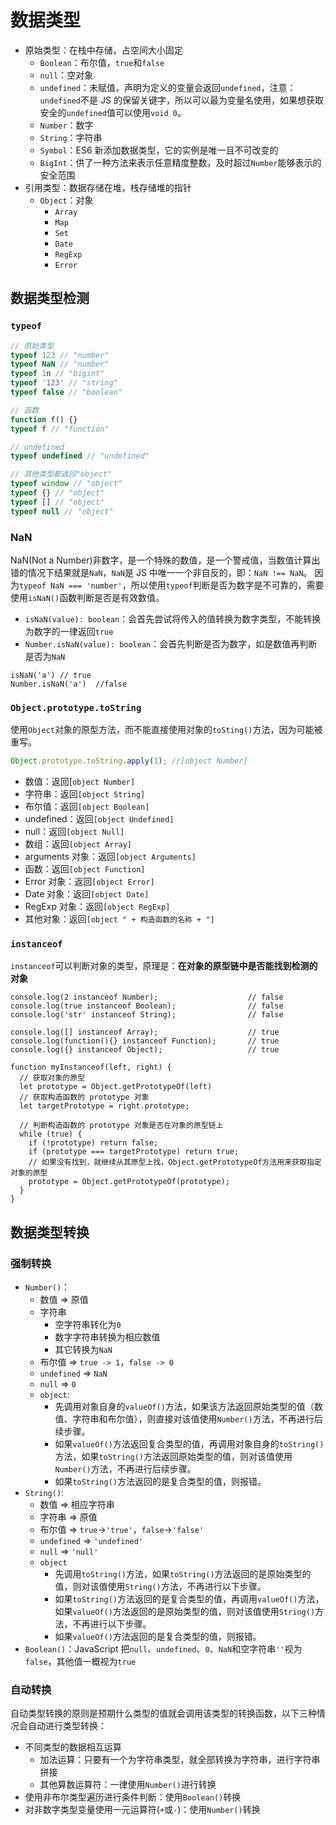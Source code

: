 # 数据类型

- 原始类型：在栈中存储，占空间大小固定
  - `Boolean`：布尔值，`true`和`false`
  - `null`：空对象
  - `undefined`：未赋值，声明为定义的变量会返回`undefined`，注意：`undefined`不是 JS 的保留关键字，所以可以最为变量名使用，如果想获取安全的`undefined`值可以使用`void 0`。
  - `Number`：数字
  - `String`：字符串
  - `Symbol`：ES6 新添加数据类型，它的实例是唯一且不可改变的
  - `BigInt`：供了一种方法来表示任意精度整数，及时超过`Number`能够表示的安全范围
- 引用类型：数据存储在堆，栈存储堆的指针
  - `Object`：对象
    - `Array`
    - `Map`
    - `Set`
    - `Date`
    - `RegExp`
    - `Error`

## 数据类型检测

### `typeof`

```JavaScript
// 原始类型
typeof 123 // "number"
typeof NaN // "number"
typeof 1n // "bigint"
typeof '123' // "string"
typeof false // "boolean"

// 函数
function f() {}
typeof f // "function"

// undefined
typeof undefined // "undefined"

// 其他类型都返回"object"
typeof window // "object"
typeof {} // "object"
typeof [] // "object"
typeof null // "object"
```

### NaN

NaN(Not a Number)非数字，是一个特殊的数值，是一个警戒值，当数值计算出错的情况下结果就是`NaN`，`NaN`是 JS 中唯一一个非自反的，即：`NaN !== NaN`。
因为`typeof NaN === 'number'`，所以使用`typeof`判断是否为数字是不可靠的，需要使用`isNaN()`函数判断是否是有效数值。

- `isNaN(value): boolean`：会首先尝试将传入的值转换为数字类型，不能转换为数字的一律返回`true`
- `Number.isNaN(value): boolean`：会首先判断是否为数字，如是数值再判断是否为`NaN`

```JS
isNaN('a') // true
Number.isNaN('a')  //false
```

### `Object.prototype.toString`

使用`Object`对象的原型方法，而不能直接使用对象的`toSting()`方法，因为可能被重写。

```JavaScript
Object.prototype.toString.apply(1); //[object Number]
```

- 数值：返回[`object Number]`
- 字符串：返回`[object String]`
- 布尔值：返回`[object Boolean]`
- undefined：返回`[object Undefined]`
- null：返回`[object Null]`
- 数组：返回`[object Array]`
- arguments 对象：返回`[object Arguments]`
- 函数：返回`[object Function]`
- Error 对象：返回`[object Error]`
- Date 对象：返回`[object Date]`
- RegExp 对象：返回`[object RegExp]`
- 其他对象：返回`[object " + 构造函数的名称 + "]`

### `instanceof`

`instanceof`可以判断对象的类型，原理是：**在对象的原型链中是否能找到检测的对象**

```JS
console.log(2 instanceof Number);                    // false
console.log(true instanceof Boolean);                // false
console.log('str' instanceof String);                // false

console.log([] instanceof Array);                    // true
console.log(function(){} instanceof Function);       // true
console.log({} instanceof Object);                   // true
```

```JS
function myInstanceof(left, right) {
  // 获取对象的原型
  let prototype = Object.getPrototypeOf(left)
  // 获取构造函数的 prototype 对象
  let targetPrototype = right.prototype;

  // 判断构造函数的 prototype 对象是否在对象的原型链上
  while (true) {
    if (!prototype) return false;
    if (prototype === targetPrototype) return true;
    // 如果没有找到，就继续从其原型上找，Object.getPrototypeOf方法用来获取指定对象的原型
    prototype = Object.getPrototypeOf(prototype);
  }
}
```

## 数据类型转换

### 强制转换

- `Number()`：
  - 数值 => 原值
  - 字符串
    - 空字符串转化为`0`
    - 数字字符串转换为相应数值
    - 其它转换为`NaN`
  - 布尔值 => `true -> 1`，`false -> 0`
  - `undefined` => `NaN`
  - `null` => `0`
  - `object`:
    - 先调用对象自身的`valueOf()`方法，如果该方法返回原始类型的值（数值、字符串和布尔值），则直接对该值使用`Number()`方法，不再进行后续步骤。
    - 如果`valueOf()`方法返回复合类型的值，再调用对象自身的`toString()`方法，如果`toString()`方法返回原始类型的值，则对该值使用`Number()`方法，不再进行后续步骤。
    - 如果`toString()`方法返回的是复合类型的值，则报错。
- `String()`:
  - 数值 => 相应字符串
  - 字符串 => 原值
  - 布尔值 => `true`->`'true'`，`false`->`'false'`
  - `undefined` => `'undefined'`
  - `null` => `'null'`
  - `object`
    - 先调用`toString()`方法，如果`toString()`方法返回的是原始类型的值，则对该值使用`String()`方法，不再进行以下步骤。
    - 如果`toString()`方法返回的是复合类型的值，再调用`valueOf()`方法，如果`valueOf()`方法返回的是原始类型的值，则对该值使用`String()`方法，不再进行以下步骤。
    - 如果`valueOf()`方法返回的是复合类型的值，则报错。
- `Boolean()`：JavaScript 把`null`、`undefined`、`0`、`NaN`和空字符串`''`视为`false`，其他值一概视为`true`

### 自动转换

自动类型转换的原则是预期什么类型的值就会调用该类型的转换函数，以下三种情况会自动进行类型转换：

- 不同类型的数据相互运算
  - 加法运算：只要有一个为字符串类型，就全部转换为字符串，进行字符串拼接
  - 其他算数运算符：一律使用`Number()`进行转换
- 使用非布尔类型遍历进行条件判断：使用`Boolean()`转换
- 对非数字类型变量使用一元运算符(`+`或`-`)：使用`Number()`转换
